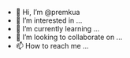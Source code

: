 - 👋 Hi, I’m @premkua
- 👀 I’m interested in ...
- 🌱 I’m currently learning ...
- 💞️ I’m looking to collaborate on ...
- 📫 How to reach me ...

<!---
premkua/premkua is a ✨ special ✨ repository because its `README.md` (this file) appears on your GitHub profile.
You can click the Preview link to take a look at your changes.
--->
